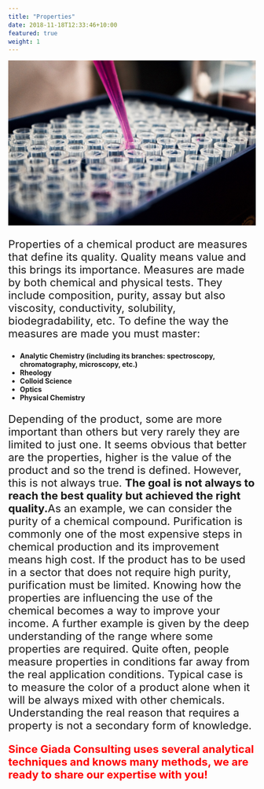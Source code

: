 ```yaml
---
title: "Properties"
date: 2018-11-18T12:33:46+10:00
featured: true
weight: 1
---
```


![Accounting Services](/images/louis-reed-pwcKF7L4-no-unsplash.jpg)

<p style="font-size:22px">
Properties of a chemical product are measures that define its quality. Quality means value and this brings its importance. Measures are made by both chemical and physical tests. They include composition, purity, assay but also viscosity, conductivity, solubility, biodegradability, etc. To define the way the measures are made you must master:</p>
<p style="font-size:24px">
<ul><b>
  <li>Analytic Chemistry (including its branches: spectroscopy, chromatography, microscopy, etc.)</li>
  <li>Rheology</li>
  <li>Colloid Science</li>
  <li>Optics</li>
  <li>Physical Chemistry</li>
</b></ul></p>
<p style="font-size:22px">
Depending of the product, some are more important than others but very rarely they are limited to just one.
It seems obvious that better are the properties, higher is the value of the product and so the trend is defined. However, this is not always true. <b>The goal is not always to reach the best quality but achieved the right quality.</b>As an example, we can consider the purity of a chemical compound. Purification is commonly one of the most expensive steps in chemical production and its improvement means high cost. If the product has to be used in a sector that does not require high purity, purification must be limited. Knowing how the properties are influencing the use of the chemical becomes a way to improve your income.
A further example is given by the deep understanding of the range where some properties are required. Quite often, people measure properties in conditions far away from the real application conditions. Typical case is to measure the color of a product alone when it will be always mixed with other chemicals. Understanding the real reason that requires a property is not a secondary form of knowledge.</p>


<p style="font-size:22px"> <span style="color:red"> <b>Since Giada Consulting uses several analytical techniques and knows many methods, we are ready to share our expertise with you!</b></span></p>
